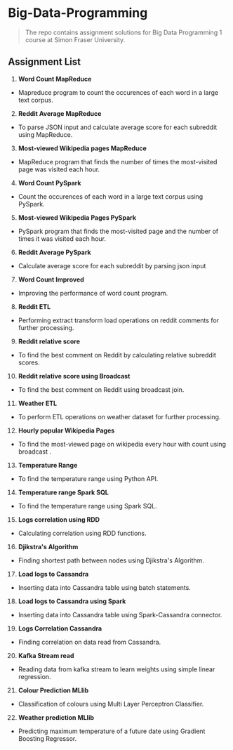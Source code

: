 # Big-Data-Programming

>The repo contains assignment solutions for Big Data Programming 1 course at Simon Fraser University.

## Assignment List
1. **Word Count MapReduce**     
- Mapreduce program to count the occurences of each word in a large text corpus.    
2. **Reddit Average MapReduce**    
- To parse JSON input and calculate average score for each subreddit using MapReduce. 
3. **Most-viewed Wikipedia pages MapReduce**  
- MapReduce program that finds the number of times the most-visited page was visited each hour.    
4. **Word Count PySpark**   
- Count the occurences of each word in a large text corpus using PySpark.    
5. **Most-viewed Wikipedia Pages PySpark**
- PySpark program that finds the most-visited page and the number of times it was visited each hour.    
6. **Reddit Average PySpark**    
- Calculate average score for each subreddit by parsing json input     
7. **Word Count Improved**   
- Improving the performance of word count program.    
8. **Reddit ETL**   
- Performing extract transform load operations on reddit comments for further processing.     
9. **Reddit relative score**    
- To find the best comment on Reddit by calculating relative subreddit scores.      
10. **Reddit relative score using Broadcast**    
- To find the best comment on Reddit using broadcast join.    
11. **Weather ETL**    
- To perform ETL operations on weather dataset for further processing.    
12. **Hourly popular Wikipedia Pages**    
- To find the most-viewed page on wikipedia every hour with count using broadcast .     
13. **Temperature Range**    
- To find the temperature range using Python API.    
14. **Temperature range Spark SQL**    
- To find the temperature range using Spark SQL.     
15. **Logs correlation using RDD**    
- Calculating correlation using RDD functions.   
16. **Djikstra's Algorithm**    
- Finding shortest path between nodes using Djikstra's Algorithm.    
17. **Load logs to Cassandra**    
- Inserting data into Cassandra table using batch statements.     
18. **Load logs to Cassandra using Spark**    
- Inserting data into Cassandra table using Spark-Cassandra connector.    
19. **Logs Correlation Cassandra**    
- Finding correlation on data read from Cassandra.    
20. **Kafka Stream read**    
- Reading data from kafka stream to learn weights using simple linear regression.     
21. **Colour Prediction MLlib**    
- Classification of colours using Multi Layer Perceptron Classifier.     
22. **Weather prediction MLlib**    
- Predicting maximum temperature of a future date using Gradient Boosting Regressor.   
